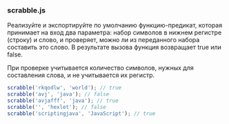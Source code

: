 ### scrabble.js
Реализуйте и экспортируйте по умолчанию функцию-предикат, которая принимает на вход два параметра: набор символов в нижнем регистре (строку) и слово, и проверяет, можно ли из переданного набора составить это слово. В результате вызова функция возвращает true или false.

При проверке учитывается количество символов, нужных для составления слова, и не учитывается их регистр.

``` js
scrabble('rkqodlw', 'world'); // true
scrabble('avj', 'java'); // false
scrabble('avjafff', 'java'); // true
scrabble('', 'hexlet'); // false
scrabble('scriptingjava', 'JavaScript'); // true

```